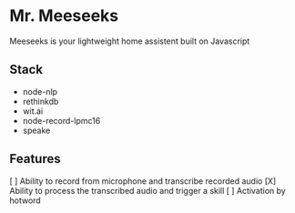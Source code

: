 # Mr. Meeseeks

Meeseeks is your lightweight home assistent built on Javascript

## Stack

- node-nlp
- rethinkdb
- wit.ai
- node-record-lpmc16
- speake

## Features

[ ] Ability to record from microphone and transcribe recorded audio
[X] Ability to process the transcribed audio and trigger a skill
[ ] Activation by hotword
